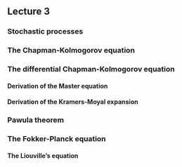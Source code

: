 ## Lecture 3
### Stochastic processes
### The Chapman-Kolmogorov equation
### The differential Chapman-Kolmogorov equation
#### Derivation of the Master equation
#### Derivation of the Kramers-Moyal expansion
### Pawula theorem
### The Fokker-Planck equation
#### The Liouville’s equation